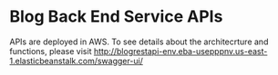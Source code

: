 ﻿# Blog Back End Service APIs 
APIs are deployed in AWS. To see details about the architecrture and functions, please visit http://blogrestapi-env.eba-usepppnv.us-east-1.elasticbeanstalk.com/swagger-ui/
